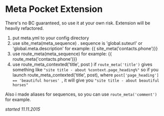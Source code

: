 Meta Pocket Extension
======================
There's no BC guaranteed, so use it at your own risk. 
Extension will be heavily refactored.



1. put meta.yml to your config directory
2. use site_meta(meta_sequence) . sequence is 'global.suteurl' or 'global.meta.description'
	for example: {{ site_meta('contacts.phone')}}
3. use route_meta(meta_sequence) 
	for example: {{ route_meta('contacts.phone')}}
4. use route_meta_contexted('title', post )
	if `route_meta('title')` gives something like `"site title - about %context.page_heading%"`
	so if you launch route_meta_contexted('title', post), where `post['page_heading'] == 'beautiful horses' `, 
	it will give you `"site title - about beautiful horses"`
	
 
Also i made aliases for sequences, so you can use `route_meta('comment')` for example.



_started 11.11.2015_

